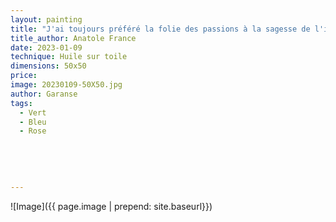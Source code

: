 ```yaml
---
layout: painting
title: "J'ai toujours préféré la folie des passions à la sagesse de l'indifférence." 
title_author: Anatole France  
date: 2023-01-09
technique: Huile sur toile 
dimensions: 50x50
price: 
image: 20230109-50X50.jpg
author: Garanse
tags:
  - Vert
  - Bleu
  - Rose
  
  
  
  
  
---
```

![Image]({{ page.image | prepend: site.baseurl}})

